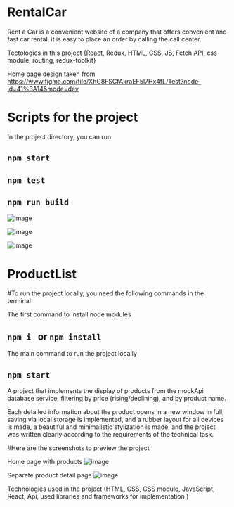 # RentalCar
Rent a Car is a convenient website of a company that offers convenient and fast car rental, it is easy to place an order by calling the call center.

Tectologies in this project {React, Redux, HTML, CSS, JS, Fetch API, css module, routing, redux-toolkit}

Home page design taken from  https://www.figma.com/file/XhC8FSCfAkraEF5l7Hx4fL/Test?node-id=41%3A14&mode=dev

# Scripts for the project

In the project directory, you can run:

## `npm start`
## `npm test`
## `npm run build`

![image](https://github.com/GIT13Olena/cars_for_rent/assets/118273931/9a574f3d-3ff5-46a2-8255-d4349b04ff02)

![image](https://github.com/GIT13Olena/cars_for_rent/assets/118273931/ef57503f-aca1-431e-8776-678d762fe204)

![image](https://github.com/GIT13Olena/cars_for_rent/assets/118273931/63e94681-f7c5-4721-8508-f6fdcb107317)


# ProductList

#To run the project locally, you need the following commands in the terminal

The first command to install node modules
## `npm i ` or `npm install`

The main command to run the project locally
## `npm start`

A project that implements the display of products from the mockApi database service, filtering by price (rising/declining), and by product name. 

Each detailed information about the product opens in a new window in full, saving via local storage is implemented, and a rubber layout for all devices is made, a beautiful and minimalistic stylization is made, and the project was written clearly according to the requirements of the technical task.

#Here are the screenshots to preview the project

Home page with products
![image](https://github.com/GIT13Olena/cars_for_rent/assets/118273931/42fbdb6a-959f-4304-b5b4-8d1711e881bc)

Separate product detail page
![image](https://github.com/GIT13Olena/cars_for_rent/assets/118273931/c7d511c7-b59f-414f-b6e0-65e40e5121fb)

Technologies used in the project (HTML, CSS, CSS module, JavaScript, React, Api, used libraries and frameworks for implementation )


